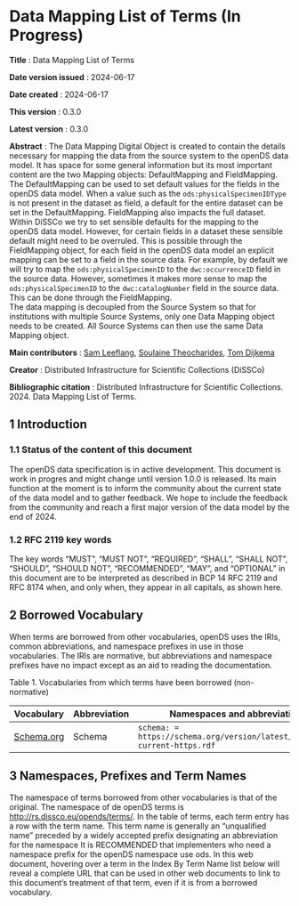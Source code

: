 # Data Mapping List of Terms (In Progress)

**Title**
: Data Mapping List of Terms

**Date version issued**
: 2024-06-17

**Date created**
: 2024-06-17

**This version**
: 0.3.0

**Latest version**
: 0.3.0

**Abstract**
: The Data Mapping Digital Object is created to contain the details necessary for mapping the data from the source system to the openDS data model.
It has space for some general information but its most important content are the two Mapping objects: DefaultMapping and FieldMapping.  
The DefaultMapping can be used to set default values for the fields in the openDS data model.
When a value such as the `ods:physicalSpecimenIDType` is not present in the dataset as field, a default for the entire dataset can be set in the DefaultMapping.
FieldMapping also impacts the full dataset. Within DiSSCo we try to set sensible defaults for the mapping to the openDS data model.
However, for certain fields in a dataset these sensible default might need to be overruled.
This is possible through the FieldMapping object, for each field in the openDS data model an explicit mapping can be set to a field in the source data.
For example, by default we will try to map the `ods:physicalSpecimenID` to the `dwc:occurrenceID` field in the source data.
However, sometimes it makes more sense to map the `ods:physicalSpecimenID` to the `dwc:catalogNumber` field in the source data.
This can be done through the FieldMapping.  
The data mapping is decoupled from the Source System so that for institutions with multiple Source Systems, only one Data Mapping object needs to be created.
All Source Systems can then use the same Data Mapping object.

**Main contributors**
: [Sam Leeflang](https://orcid.org/0000-0002-5669-2769), [Soulaine Theocharides](https://orcid.org/0000-0001-7573-4330), [Tom Dijkema](https://orcid.org/0000-0001-9790-9277)

**Creator**
: Distributed Infrastructure for Scientific Collections (DiSSCo)

**Bibliographic citation**
: Distributed Infrastructure for Scientific Collections. 2024. Data Mapping List of Terms.

## 1 Introduction <span id="1-introduction"></span>
### 1.1 Status of the content of this document <span id="11-status-of-the-content-of-this-document"></span>
The openDS data specification is in active development.
This document is work in progres and might change until version 1.0.0 is released.
Its main function at the moment is to inform the community about the current state of the data model and to gather feedback.
We hope to include the feedback from the community and reach a first major version of the data model by the end of 2024.

### 1.2 RFC 2119 key words <span id="12-rfc-2119-key-words"></span>
The key words “MUST”, “MUST NOT”, “REQUIRED”, “SHALL”, “SHALL NOT”, “SHOULD”, “SHOULD NOT”, “RECOMMENDED”, “MAY”, and “OPTIONAL” in this document are to be interpreted as described in BCP 14 RFC 2119 and RFC 8174 when, and only when, they appear in all capitals, as shown here.

## 2 Borrowed Vocabulary <span id="2-borrowed-vocabulary"></span>
When terms are borrowed from other vocabularies, openDS uses the IRIs, common abbreviations, and namespace prefixes in use in those vocabularies. The IRIs are normative, but abbreviations and namespace prefixes have no impact except as an aid to reading the documentation.

Table 1. Vocabularies from which terms have been borrowed (non-normative)

| Vocabulary                                                                | Abbreviation | Namespaces and abbreviations                                               |
|---------------------------------------------------------------------------|--------------|----------------------------------------------------------------------------|
| [Schema.org](https://schema.org/)                                         | Schema       | `schema: =  https://schema.org/version/latest/schemaorg-current-https.rdf` | 

## 3 Namespaces, Prefixes and Term Names <span id="3-namespace-prefixes-term-names"></span>
The namespace of terms borrowed from other vocabularies is that of the original. 
The namespace of de openDS terms is http://rs.dissco.eu/opends/terms/. In the table of terms, each term entry has a row with the term name. 
This term name is generally an “unqualified name” preceded by a widely accepted prefix designating an abbreviation for the namespace It is RECOMMENDED that implementers who need a namespace prefix for the openDS namespace use ods. 
In this web document, hovering over a term in the Index By Term Name list below will reveal a complete URL that can be used in other web documents to link to this document’s treatment of that term, even if it is from a borrowed vocabulary. 

